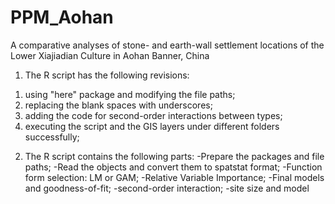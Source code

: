 # PPM_Aohan
A comparative analyses of stone- and earth-wall settlement locations of the Lower Xiajiadian Culture in Aohan Banner, China
1. The R script has the following revisions:
1) using "here" package and modifying the file paths;
2) replacing the blank spaces with underscores;
3) adding the code for second-order interactions between types;
4) executing the script and the GIS layers under different folders successfully;

2. The R script contains the following parts:
-Prepare the packages and file paths;
-Read the objects and convert them to spatstat format;
-Function form selection: LM or GAM;
-Relative Variable Importance;
-Final models and goodness-of-fit;
-second-order interaction;
-site size and model
